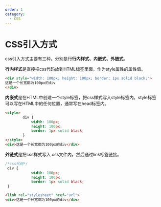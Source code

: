 ```yaml
---
order: 1
category: 
  - CSS
---
```


# CSS引入方式
<!-- more -->

css引入方式主要有三种，分别是行**行内样式、内嵌式、外链式**。

**行内样式**是直接把css代码放到HTML标签里面，作为style属性的属性值。

```html
<div style="width: 100px; height: 100px; border: 1px solid black;">
这是一个长宽都为100px的div
</div>
```

**内嵌式**是在HTML中创建一个style标签，把css样式写入style标签内，style标签可以写在HTML中的任何位置，通常写在head标签内。

```html
<style>
        div {
            width: 100px;
            height: 100px;
            border: 1px solid black;
        }
</style>
<div>这是一个长宽都为100px的div</div>
```

**外链式**是把css样式写入.css文件内，然后通过link标签链接。

```css
/*css代码*/
 div {
            width: 100px;
            height: 100px;
            border: 1px solid black;
 }
```

```html
<link rel="stylesheet" href="url">
<div>这是一个长宽都为100px的div</div>
```
